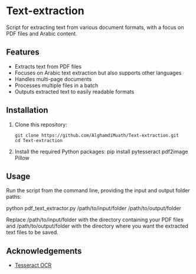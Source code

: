 # Text-extraction

Script for extracting text from various document formats, with a focus on PDF files and Arabic content.

## Features

- Extracts text from PDF files
- Focuses on Arabic text extraction but also supports other languages
- Handles multi-page documents
- Processes multiple files in a batch
- Outputs extracted text to easily readable formats

## Installation

1. Clone this repository:
   ```
   git clone https://github.com/AlghamdiMuath/Text-extraction.git
   cd Text-extraction
   ```

2. Install the required Python packages:
   pip install pytesseract pdf2image Pillow

## Usage

Run the script from the command line, providing the input and output folder paths:

python pdf_text_extractor.py /path/to/input/folder /path/to/output/folder

Replace /path/to/input/folder with the directory containing your PDF files and /path/to/output/folder with the directory where you want the extracted text files to be saved.
## Acknowledgements

- [Tesseract OCR](https://github.com/tesseract-ocr/tesseract)
